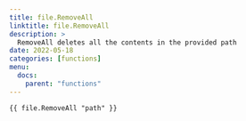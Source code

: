 ```yaml
---
title: file.RemoveAll
linktitle: file.RemoveAll
description: >
  RemoveAll deletes all the contents in the provided path
date: 2022-05-18
categories: [functions]
menu:
  docs:
    parent: "functions"
---
```



```go-text-template
{{ file.RemoveAll "path" }}
```


